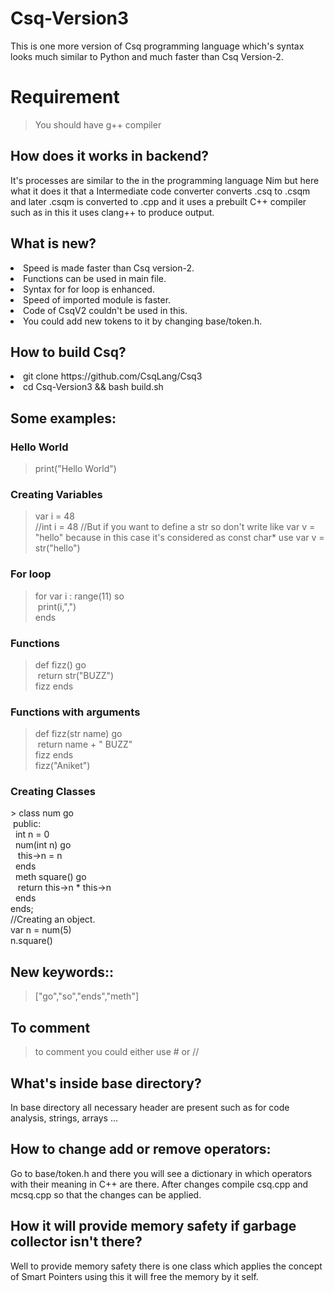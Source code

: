 # Csq-Version3
This is one more version of Csq programming language which's syntax looks much similar to Python and much faster than Csq Version-2.

# Requirement
> You should have g++ compiler

## How does it works in backend?
It's processes are similar to the in the programming language Nim but here what it does it that a Intermediate code converter converts .csq to .csqm and later .csqm is converted to .cpp and it uses a prebuilt C++ compiler such as in this it uses clang++ to produce output.
## What is new?
<li>Speed is made faster than Csq version-2.</li>
<li>Functions can be used in main file.</li>
<li>Syntax for for loop is enhanced.</li>
<li>Speed of imported module is faster.</li>
<li>Code of CsqV2 couldn't be used in this.</li>
<li>You could add new tokens to it by changing base/token.h.</li>

## How to build Csq?
<li> git clone https://github.com/CsqLang/Csq3 </li>
<li> cd Csq-Version3 && bash build.sh</li>

## Some examples:

<h3>Hello World</h3>

> print("Hello World")

<h3>Creating Variables</h3>

> var i = 48 <br>
  //int i = 48
  //But if you want to define a str so don't write like var v = "hello" because in this case it's considered as const char* use var v = str("hello")
<h3>For loop</h3>

> for var i : range(11) so <br>
  &nbsp;print(i,",") <br>
  ends
  
 <h3>Functions</h3>

> def fizz() go<br>
    &nbsp;return str("BUZZ")<br>
  fizz ends<br>


 <h3>Functions with arguments</h3>

> def fizz(str name) go<br>
    &nbsp;return name + " BUZZ"<br>
  fizz ends<br>
  fizz("Aniket")<br>

<h3>Creating Classes</h3>
> class num go<br>
  &nbsp;public:<br>
  &nbsp;&nbsp;int n = 0<br>
  &nbsp;&nbsp;num(int n) go<br>
  &nbsp;&nbsp;&nbsp;this->n = n<br>
  &nbsp;&nbsp;ends<br>
  &nbsp;&nbsp;meth square() go<br>
  &nbsp;&nbsp;&nbsp;return this->n * this->n<br>
  &nbsp;&nbsp;ends<br>
  ends;<br>
  //Creating an object.<br>
  var n = num(5)<br>
  n.square()<br>
  
  
## New keywords::
> ["go","so","ends","meth"]
## To comment 
> to comment you could either use # or //
## What's inside base directory?
In base directory all necessary header are present such as for code analysis, strings, arrays ...
## How to change add or remove operators:
Go to base/token.h and there you will see a dictionary in which operators with their meaning in C++ are there. After changes compile csq.cpp and mcsq.cpp so that the changes can be applied.

## How it will provide memory safety if garbage collector isn't there?
Well to provide memory safety there is one class which applies the concept of Smart Pointers using this it will free the memory by it self.
